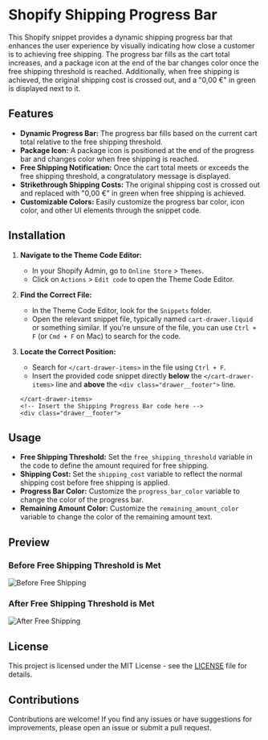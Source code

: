 # Shopify Shipping Progress Bar

This Shopify snippet provides a dynamic shipping progress bar that enhances the user experience by visually indicating how close a customer is to achieving free shipping. The progress bar fills as the cart total increases, and a package icon at the end of the bar changes color once the free shipping threshold is reached. Additionally, when free shipping is achieved, the original shipping cost is crossed out, and a "0,00 €" in green is displayed next to it.

## Features

- **Dynamic Progress Bar:** The progress bar fills based on the current cart total relative to the free shipping threshold.
- **Package Icon:** A package icon is positioned at the end of the progress bar and changes color when free shipping is reached.
- **Free Shipping Notification:** Once the cart total meets or exceeds the free shipping threshold, a congratulatory message is displayed.
- **Strikethrough Shipping Costs:** The original shipping cost is crossed out and replaced with "0,00 €" in green when free shipping is achieved.
- **Customizable Colors:** Easily customize the progress bar color, icon color, and other UI elements through the snippet code.

## Installation

1. **Navigate to the Theme Code Editor:**
   - In your Shopify Admin, go to `Online Store` > `Themes`.
   - Click on `Actions` > `Edit code` to open the Theme Code Editor.

2. **Find the Correct File:**
   - In the Theme Code Editor, look for the `Snippets` folder.
   - Open the relevant snippet file, typically named `cart-drawer.liquid` or something similar. If you're unsure of the file, you can use `Ctrl + F` (or `Cmd + F` on Mac) to search for the code.

3. **Locate the Correct Position:**
   - Search for `</cart-drawer-items>` in the file using `Ctrl + F`.
   - Insert the provided code snippet directly **below** the `</cart-drawer-items>` line and **above** the `<div class="drawer__footer">` line.

   ```
   </cart-drawer-items>
   <!-- Insert the Shipping Progress Bar code here -->
   <div class="drawer__footer">

## Usage

- **Free Shipping Threshold:** Set the `free_shipping_threshold` variable in the code to define the amount required for free shipping.
- **Shipping Cost:** Set the `shipping_cost` variable to reflect the normal shipping cost before free shipping is applied.
- **Progress Bar Color:** Customize the `progress_bar_color` variable to change the color of the progress bar.
- **Remaining Amount Color:** Customize the `remaining_amount_color` variable to change the color of the remaining amount text.

## Preview

### Before Free Shipping Threshold is Met
![Before Free Shipping](https://i.postimg.cc/9FqXHRGm/image.png)

### After Free Shipping Threshold is Met
![After Free Shipping](https://i.postimg.cc/SRh2Y6LG/image.png)

## License

This project is licensed under the MIT License - see the [LICENSE](LICENSE) file for details.

## Contributions

Contributions are welcome! If you find any issues or have suggestions for improvements, please open an issue or submit a pull request.
